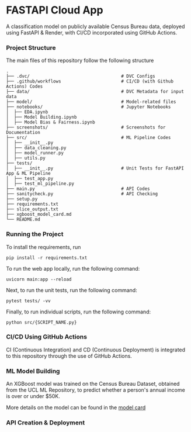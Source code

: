 # FASTAPI Cloud App
A classification model on publicly available Census Bureau data, deployed using FastAPI & Render, with CI/CD incorporated using GitHub Actions.

### Project Structure
The main files of this repository follow the following structure

    .
    ├── .dvc/                                   # DVC Configs
    ├── .github/workflows                       # CI/CD (with Github Actions) Codes
    ├── data/                                   # DVC Metadata for input data
    ├── model/                                  # Model-related files
    ├── notebooks/                              # Jupyter Notebooks 
    │  ├── EDA.ipynb
    │  ├── Model Building.ipynb
    │  ├── Model Bias & Fairness.ipynb
    ├── screenshots/                            # Screenshots for Documentation
    ├── src/                                    # ML Pipeline Codes                
    │  ├── __init__.py                                  
    │  ├── data_cleaning.py
    │  ├── model_runner.py
    │  ├── utils.py  
    ├── tests/                                             
    │  ├── __init__.py                          # Unit Tests for FastAPI App & ML Pipeline
    │  ├── test_app.py
    │  ├── test_ml_pipeline.py                                
    ├── main.py                                 # API Codes                     
    ├── sanitycheck.py                          # API Checking
    ├── setup.py
    ├── requirements.txt                      
    ├── slice_output.txt
    ├── xgboost_model_card.md
    └── README.md

### Running the Project
To install the requirements, run

    pip install -r requirements.txt

To run the web app locally, run the following command:

    uvicorn main:app --reload

Next, to run the unit tests, run the following command:

    pytest tests/ -vv

Finally, to run individual scripts, run the following command:

    python src/{SCRIPT_NAME.py}

### CI/CD Using GitHub Actions
CI (Continuous Integration) and CD (Continuous Deployment) is integrated to this repository through
the use of GitHub Actions. 

### ML Model Building
An XGBoost model was trained on the Census Bureau Dataset, obtained from the UCL ML Repository, to predict
whether a person's annual income is over or under $50K.

More details on the model can be found in the [model card](https://github.com/Gianatmaja/fastapi-cloud-app/blob/main/xgboost_model_card.md)

### API Creation & Deployment